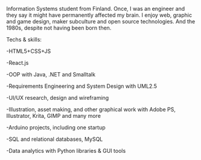 Information Systems student from Finland. Once, I was an engineer and they say it might have permanently affected my brain.
I enjoy web, graphic and game design, maker subculture and open source technologies. And the 1980s, despite not having been born then.

Techs & skills:

-HTML5+CSS+JS

-React.js

-OOP with Java, .NET and Smalltalk

-Requirements Engineering and System Design with UML2.5

-UI/UX research, design and wireframing

-Illustration, asset making, and other graphical work with Adobe PS, Illustrator, Krita, GIMP and many more

-Arduino projects, including one startup

-SQL and relational databases, MySQL

-Data analytics with Python libraries & GUI tools

